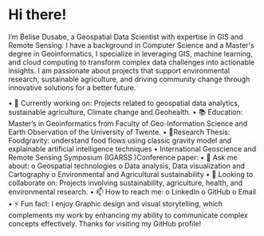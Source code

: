 # Hi there! 
I’m Belise Dusabe, a Geospatial Data Scientist with expertise in GIS and Remote Sensing. I have a background in Computer Science and a Master's degree in Geoinformatics, I specialize in leveraging GIS, machine learning, and cloud computing to transform complex data challenges into actionable insights. I am passionate about projects that support environmental research, sustainable agriculture, and driving community change through innovative solutions for a better future.

•	🌱 Currently working on: Projects related to geospatial data analytics, sustainable agriculture, Climate change and Geohealth. 
•	📚 Education: Master’s in Geoinformatics from Faculty of Geo-Information Science and Earth Observation of the University of Twente.
•	📖Research  Thesis:  Foodgravity: understand food flows using classic gravity model and explainable artificial intelligence techniques
•	International Geoscience and Remote Sensing Symposium (IGARSS )Conference paper: 
•	💬 Ask me about:
o	Geospatial technologies
o	Data analysis, Data visualization and Cartography
o	Environmental and Agricultural sustainability
•	👯 Looking to collaborate on: Projects involving sustainability, agriculture, health, and environmental research.
•	📫 How to reach me:
o	LinkedIn
o	GitHub
o	Email
•	⚡ Fun fact: I enjoy Graphic design and visual storytelling, which complements my work by enhancing my ability to communicate complex concepts effectively.
Thanks for visiting my GitHub profile!

